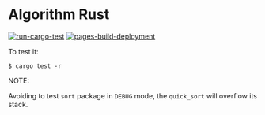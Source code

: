 # Algorithm Rust

[![run-cargo-test](https://github.com/supdrewin/algorithm-rs/actions/workflows/rust.yml/badge.svg)](https://github.com/supdrewin/algorithm-rs/actions/workflows/rust.yml)
[![pages-build-deployment](https://github.com/supdrewin/algorithm-rs/actions/workflows/pages/pages-build-deployment/badge.svg)](https://github.com/supdrewin/algorithm-rs/actions/workflows/pages/pages-build-deployment)

To test it:

``` shell
$ cargo test -r
```

NOTE:

Avoiding to test `sort` package in `DEBUG` mode,
the `quick_sort` will overflow its stack.
